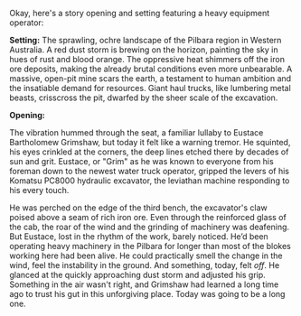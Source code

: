 Okay, here's a story opening and setting featuring a heavy equipment operator:

**Setting:** The sprawling, ochre landscape of the Pilbara region in Western Australia. A red dust storm is brewing on the horizon, painting the sky in hues of rust and blood orange. The oppressive heat shimmers off the iron ore deposits, making the already brutal conditions even more unbearable. A massive, open-pit mine scars the earth, a testament to human ambition and the insatiable demand for resources. Giant haul trucks, like lumbering metal beasts, crisscross the pit, dwarfed by the sheer scale of the excavation.

**Opening:**

The vibration hummed through the seat, a familiar lullaby to Eustace Bartholomew Grimshaw, but today it felt like a warning tremor. He squinted, his eyes crinkled at the corners, the deep lines etched there by decades of sun and grit. Eustace, or "Grim" as he was known to everyone from his foreman down to the newest water truck operator, gripped the levers of his Komatsu PC8000 hydraulic excavator, the leviathan machine responding to his every touch.

He was perched on the edge of the third bench, the excavator's claw poised above a seam of rich iron ore. Even through the reinforced glass of the cab, the roar of the wind and the grinding of machinery was deafening. But Eustace, lost in the rhythm of the work, barely noticed. He’d been operating heavy machinery in the Pilbara for longer than most of the blokes working here had been alive. He could practically smell the change in the wind, feel the instability in the ground. And something, today, felt *off*. He glanced at the quickly approaching dust storm and adjusted his grip. Something in the air wasn't right, and Grimshaw had learned a long time ago to trust his gut in this unforgiving place. Today was going to be a long one.
